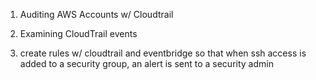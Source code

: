 1) Auditing AWS Accounts w/ Cloudtrail
2) Examining CloudTrail events


1) create rules w/ cloudtrail and eventbridge so that when ssh access is added to a security group, an alert is sent to a security admin
